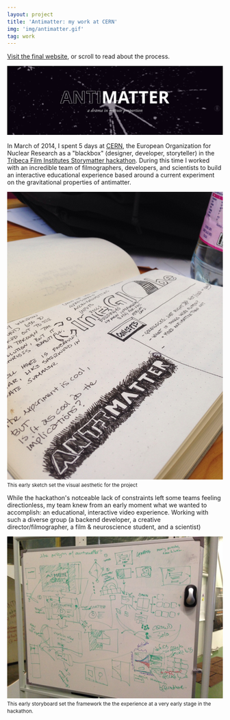 ```yaml
---
layout: project
title: 'Antimatter: my work at CERN'
img: 'img/antimatter.gif'
tag: work
---
```


<p><a href="http://antimatter.meteor.com/">Visit the final website</a>, or scroll to read about the process.</p>
<img src="/img/antimatter.gif">
<p class="info">
In March of 2014, I spent 5 days at <a href="http://home.web.cern.ch/">CERN</a>, the European Organization for Nuclear Research as a "blackbox" (designer, developer, storyteller) in the <a href="https://tribecafilminstitute.org/events/detail/tribeca_hacks_story_matter">Tribeca Film Institutes Storymatter hackathon</a>. During this time I worked with an incredible team of filmographers, developers, and scientists to build an interactive educational experience based around a current experiment on the gravitational properties of antimatter.
</p>

<img src="/img/antimatter-sketch.jpg">
<small>This early sketch set the visual aesthetic for the project</small>

<p>
While the hackathon's notceable lack of constraints left some teams feeling directionless, my team knew from an early moment what we wanted to accomplish: an educational, interactive video experience. Working with such a diverse group (a backend developer, a creative director/filmographer, a film & neuroscience student, and a scientist)  
</p>


<img src="/img/antimatter-storyboard.jpg">
<small>This early storyboard set the framework the the experience at a very early stage in the hackathon.</small>
